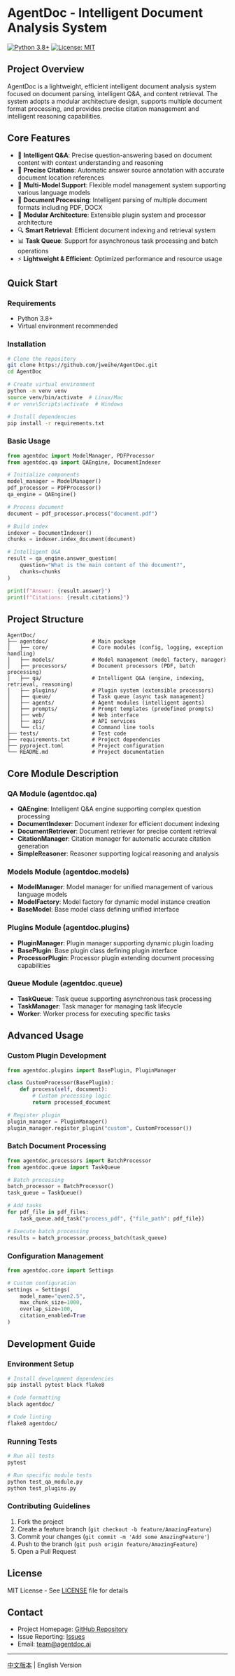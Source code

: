 # AgentDoc - Intelligent Document Analysis System

[![Python 3.8+](https://img.shields.io/badge/python-3.8+-blue.svg)](https://www.python.org/downloads/)
[![License: MIT](https://img.shields.io/badge/License-MIT-yellow.svg)](https://opensource.org/licenses/MIT)

## Project Overview

AgentDoc is a lightweight, efficient intelligent document analysis system focused on document parsing, intelligent Q&A, and content retrieval. The system adopts a modular architecture design, supports multiple document format processing, and provides precise citation management and intelligent reasoning capabilities.

## Core Features

- 🤖 **Intelligent Q&A**: Precise question-answering based on document content with context understanding and reasoning
- 📍 **Precise Citations**: Automatic answer source annotation with accurate document location references
- 🚀 **Multi-Model Support**: Flexible model management system supporting various language models
- 📄 **Document Processing**: Intelligent parsing of multiple document formats including PDF, DOCX
- 🔧 **Modular Architecture**: Extensible plugin system and processor architecture
- 🔍 **Smart Retrieval**: Efficient document indexing and retrieval system
- 📊 **Task Queue**: Support for asynchronous task processing and batch operations
- ⚡ **Lightweight & Efficient**: Optimized performance and resource usage

## Quick Start

### Requirements

- Python 3.8+
- Virtual environment recommended

### Installation

```bash
# Clone the repository
git clone https://github.com/jweihe/AgentDoc.git
cd AgentDoc

# Create virtual environment
python -m venv venv
source venv/bin/activate  # Linux/Mac
# or venv\Scripts\activate  # Windows

# Install dependencies
pip install -r requirements.txt
```

### Basic Usage

```python
from agentdoc import ModelManager, PDFProcessor
from agentdoc.qa import QAEngine, DocumentIndexer

# Initialize components
model_manager = ModelManager()
pdf_processor = PDFProcessor()
qa_engine = QAEngine()

# Process document
document = pdf_processor.process("document.pdf")

# Build index
indexer = DocumentIndexer()
chunks = indexer.index_document(document)

# Intelligent Q&A
result = qa_engine.answer_question(
    question="What is the main content of the document?",
    chunks=chunks
)

print(f"Answer: {result.answer}")
print(f"Citations: {result.citations}")
```

## Project Structure

```
AgentDoc/
├── agentdoc/              # Main package
│   ├── core/              # Core modules (config, logging, exception handling)
│   ├── models/            # Model management (model factory, manager)
│   ├── processors/        # Document processors (PDF, batch processing)
│   ├── qa/                # Intelligent Q&A (engine, indexing, retrieval, reasoning)
│   ├── plugins/           # Plugin system (extensible processors)
│   ├── queue/             # Task queue (async task management)
│   ├── agents/            # Agent modules (intelligent agents)
│   ├── prompts/           # Prompt templates (predefined prompts)
│   ├── web/               # Web interface
│   ├── api/               # API services
│   └── cli/               # Command line tools
├── tests/                 # Test code
├── requirements.txt       # Project dependencies
├── pyproject.toml         # Project configuration
└── README.md              # Project documentation
```

## Core Module Description

### QA Module (agentdoc.qa)
- **QAEngine**: Intelligent Q&A engine supporting complex question processing
- **DocumentIndexer**: Document indexer for efficient document indexing
- **DocumentRetriever**: Document retriever for precise content retrieval
- **CitationManager**: Citation manager for automatic accurate citation generation
- **SimpleReasoner**: Reasoner supporting logical reasoning and analysis

### Models Module (agentdoc.models)
- **ModelManager**: Model manager for unified management of various language models
- **ModelFactory**: Model factory for dynamic model instance creation
- **BaseModel**: Base model class defining unified interface

### Plugins Module (agentdoc.plugins)
- **PluginManager**: Plugin manager supporting dynamic plugin loading
- **BasePlugin**: Base plugin class defining plugin interface
- **ProcessorPlugin**: Processor plugin extending document processing capabilities

### Queue Module (agentdoc.queue)
- **TaskQueue**: Task queue supporting asynchronous task processing
- **TaskManager**: Task manager for managing task lifecycle
- **Worker**: Worker process for executing specific tasks

## Advanced Usage

### Custom Plugin Development

```python
from agentdoc.plugins import BasePlugin, PluginManager

class CustomProcessor(BasePlugin):
    def process(self, document):
        # Custom processing logic
        return processed_document

# Register plugin
plugin_manager = PluginManager()
plugin_manager.register_plugin("custom", CustomProcessor())
```

### Batch Document Processing

```python
from agentdoc.processors import BatchProcessor
from agentdoc.queue import TaskQueue

# Batch processing
batch_processor = BatchProcessor()
task_queue = TaskQueue()

# Add tasks
for pdf_file in pdf_files:
    task_queue.add_task("process_pdf", {"file_path": pdf_file})

# Execute batch processing
results = batch_processor.process_batch(task_queue)
```

### Configuration Management

```python
from agentdoc.core import Settings

# Custom configuration
settings = Settings(
    model_name="qwen2.5",
    max_chunk_size=1000,
    overlap_size=100,
    citation_enabled=True
)
```

## Development Guide

### Environment Setup

```bash
# Install development dependencies
pip install pytest black flake8

# Code formatting
black agentdoc/

# Code linting
flake8 agentdoc/
```

### Running Tests

```bash
# Run all tests
pytest

# Run specific module tests
python test_qa_module.py
python test_plugins.py
```

### Contributing Guidelines

1. Fork the project
2. Create a feature branch (`git checkout -b feature/AmazingFeature`)
3. Commit your changes (`git commit -m 'Add some AmazingFeature'`)
4. Push to the branch (`git push origin feature/AmazingFeature`)
5. Open a Pull Request

## License

MIT License - See [LICENSE](LICENSE) file for details

## Contact

- Project Homepage: [GitHub Repository](https://github.com/jweihe/AgentDoc)
- Issue Reporting: [Issues](https://github.com/jweihe/AgentDoc/issues)
- Email: team@agentdoc.ai

---

[中文版本](README.md) | English Version